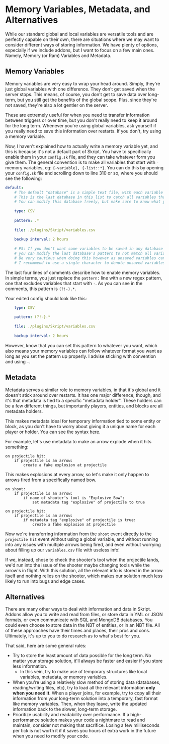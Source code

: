 # Memory Variables, Metadata, and Alternatives

While our standard global and local variables are versatile tools and are perfectly capable on their own, there are situations where we may want to consider different ways of storing information. We have plenty of options, especially if we include addons, but I want to focus on a few main ones. Namely, Memory (or Ram) Variables and Metadata.

## Memory Variables

Memory variables are very easy to wrap your head around. Simply, they're just global variables with one difference. They don't get saved when the server stops. This means, of course, you don't get to save data over long-term, but you still get the benefits of the global scope. Plus, since they're not saved, they're also a lot gentler on the server.

These are extremely useful for when you need to transfer information between triggers or over time, but you don't really need to keep it around for the long term. Whenever you're using global variables, ask yourself if you really need to save this information over restarts. If you don't, try using a memory variable.

Now, I haven't explained how to actually write a memory variable yet, and this is because it's not a default part of Skript. You have to specifically enable them in your `config.sk` file, and they can take whatever form you give them. The general convention is to make all variables that start with `-` memory variables, eg: `{-variable}, {-list::*}`. You can do this by opening your `config.sk` file and scrolling down to line 310 or so, where you should see the following:

```yaml
default:
	# The default "database" is a simple text file, with each variable on a separate line and the variable's name, type, and value separated by commas.
	# This is the last database in this list to catch all variables that have not been saved anywhere else.
	# You can modify this database freely, but make sure to know what you're doing if you don't want to loose any variables.
	
	type: CSV
	
	pattern: .*
	
	file: ./plugins/Skript/variables.csv
	
	backup interval: 2 hours
	
	# PS: If you don't want some variables to be saved in any database (e.g. variables that contain an %entity% which usually despawn when the server is shut down)
	# you can modify the last database's pattern to not match all variables, e.g. use '(?!x_).*' to match all variables that don't start with 'x_'.
	# Be very cautious when doing this however as unsaved variables cannot be recovered after the server has been stopped.
	# I recommend to use a single character to denote unsaved variables (similar to local variables' '_'), e.g. '-', in which case the last database's pattern should be '(?!-).*'.
```

The last four lines of comments describe how to enable memory variables. In simple terms, you just replace the `pattern:` line with a new regex pattern, one that excludes variables that start with `-`. As you can see in the comments, this pattern is `(?!-).*`.

Your edited config should look like this:

```yaml
	type: CSV
	
	pattern: (?!-}.*
	
	file: ./plugins/Skript/variables.csv
	
	backup interval: 2 hours
```

However, know that you can set this pattern to whatever you want, which also means your memory variables can follow whatever format you want as long as you set the pattern up properly. I advise sticking with convention and using `-`.

## Metadata

Metadata serves a similar role to memory variables, in that it's global and it doesn't stick around over restarts. It has one major difference, though, and it's that metadata is tied to a specific "metadata holder". These holders can be a few different things, but importantly players, entities, and blocks are all metadata holders.

This makes metadata ideal for temporary information tied to some entity or block, as you don't have to worry about giving it a unique name for each player or holder. You can see the syntax [here](https://docs.skriptlang.org/expressions.html#ExprMetadata).

For example, let's use metadata to make an arrow explode when it hits something:

```applescript
on projectile hit:
    if projectile is an arrow:
        create a fake explosion at projectile    
```

This makes explosions at every arrow, so let's make it only happen to arrows fired from a specifically named bow.

```applescript
on shoot:
    if projectile is an arrow:
        if name of shooter's tool is "Explosive Bow":
            set metadata tag "explosive" of projectile to true

on projectile hit:
    if projectile is an arrow:
        if metadata tag "explosive" of projectile is true:
            create a fake explosion at projectile  
```

Now we're transferring information from the `shoot` event directly to the `projectile hit` event without using a global variable, and without running into any issues with multiple arrows being fired, and even without worrying about filling up our `variables.csv` file with useless info!

If we, instead, chose to check the shooter's tool when the projectile lands, we'd run into the issue of the shooter maybe changing tools while the arrow's in flight. With this solution, all the relevant info is stored in the arrow itself and nothing relies on the shooter, which makes our solution much less likely to run into bugs and edge cases.

## Alternatives

There are many other ways to deal with information and data in Skript. Addons allow you to write and read from files, or store data in YML or JSON formats, or even communicate with SQL and MongoDB databases. You could even choose to store data in the NBT of entities, or in an NBT file. All of these approaches have their times and places, their pros and cons. Ultimately, it's up to you to do research as to what's best for you.

That said, here are some general rules:

* Try to store the least amount of data possible for the long term. No matter your storage solution, it'll always be faster and easier if you store less information.
  * In this vein, try to make use of temporary structures like local variables, metadata, or memory variables.
* When you're using a relatively slow method of storing data (databases, reading/writing files, etc), try to load all the relevant information **only when you need it**. When a player joins, for example, try to copy all their information from your long-term solution into a temporary, fast format like memory variables. Then, when they leave, write the updated information back to the slower, long-term storage.
* Prioritize usability and readability over performance. If a high-performance solution makes your code a nightmare to read and maintain, consider not making that sacrifice. Losing a few milliseconds per tick is not worth it if it saves you hours of extra work in the future when you need to modify your code.
